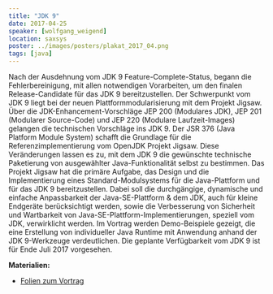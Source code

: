 ```yaml
---
title: "JDK 9"
date: 2017-04-25
speaker: [wolfgang_weigend]
location: saxsys
poster: ../images/posters/plakat_2017_04.png
tags: [java]
---
```


Nach der Ausdehnung vom JDK 9 Feature-Complete-Status, begann die Fehlerbereinigung, mit allen notwendigen Vorarbeiten,
um den finalen Release-Candidate für das JDK 9 bereitzustellen. Der Schwerpunkt vom JDK 9 liegt bei der neuen
Plattformmodularisierung mit dem Projekt Jigsaw. Über die JDK-Enhancement-Vorschläge JEP 200 (Modulares JDK), JEP 201
(Modularer Source-Code) und JEP 220 (Modulare Laufzeit-Images) gelangen die technischen Vorschläge ins JDK 9. Der JSR
376 (Java Platform Module System) schafft die Grundlage für die Referenzimplementierung vom OpenJDK Projekt Jigsaw.
Diese Veränderungen lassen es zu, mit dem JDK 9 die gewünschte technische Paketierung von ausgewählter
Java-Funktionalität selbst zu bestimmen. Das Projekt Jigsaw hat die primäre Aufgabe, das Design und die Implementierung
eines Standard-Modulsystems für die Java-Plattform und für das JDK 9 bereitzustellen. Dabei soll die durchgängige,
dynamische und einfache Anpassbarkeit der Java-SE-Plattform & dem JDK, auch für kleine Endgeräte berücksichtigt werden,
sowie die Verbesserung von Sicherheit und Wartbarkeit von Java-SE-Plattform-Implementierungen, speziell vom JDK,
verwirklicht werden. Im Vortrag werden Demo-Beispiele gezeigt, die eine Erstellung von individueller Java Runtime mit
Anwendung anhand der JDK 9-Werkzeuge verdeutlichen. Die geplante Verfügbarkeit vom JDK 9 ist für Ende Juli 2017
vorgesehen.

**Materialien:**

- [Folien zum Vortrag](http://jug-gr.de/downloads/juggr_JDK_9_Java_Platform_Module_System.pdf)
